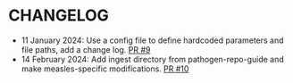 # CHANGELOG
* 11 January 2024: Use a config file to define hardcoded parameters and file paths, add a change log. [PR #9](https://github.com/nextstrain/measles/pull/9)
* 14 February 2024: Add ingest directory from pathogen-repo-guide and make measles-specific modifications. [PR #10](https://github.com/nextstrain/measles/pull/10)
